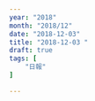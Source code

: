 ```yaml
---
year: "2018"
month: "2018/12"
date: "2018-12-03"
title: "2018-12-03 "
draft: true
tags: [
    "日報"
]

---
```



